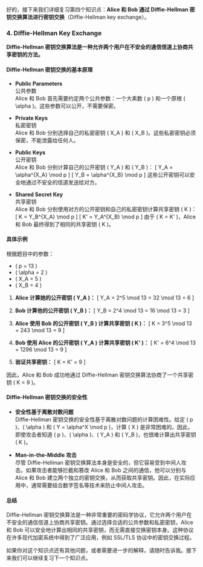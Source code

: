 好的，接下来我们详细复习第四个知识点：**Alice 和 Bob 通过 Diffie-Hellman 密钥交换算法进行密钥交换**（Diffie-Hellman key exchange）。

### 4. Diffie-Hellman Key Exchange

**Diffie-Hellman 密钥交换算法是一种允许两个用户在不安全的通信信道上协商共享密钥的方法。**

#### **Diffie-Hellman 密钥交换的基本原理**

- **Public Parameters**  
  公共参数  
  Alice 和 Bob 首先需要约定两个公共参数：一个大素数 \( p \) 和一个原根 \( \alpha \)。这些参数可以公开，不需要保密。

- **Private Keys**  
  私密密钥  
  Alice 和 Bob 分别选择自己的私密密钥 \( X_A \) 和 \( X_B \)。这些私密密钥必须保密，不能泄露给任何人。

- **Public Keys**  
  公开密钥  
  Alice 和 Bob 分别计算自己的公开密钥 \( Y_A \) 和 \( Y_B \)：
  \[
  Y_A = \alpha^{X_A} \mod p
  \]
  \[
  Y_B = \alpha^{X_B} \mod p
  \]
  这些公开密钥可以安全地通过不安全的信道发送给对方。

- **Shared Secret Key**  
  共享密钥  
  Alice 和 Bob 分别使用对方的公开密钥和自己的私密密钥计算共享密钥 \( K \)：
  \[
  K = Y_B^{X_A} \mod p
  \]
  \[
  K' = Y_A^{X_B} \mod p
  \]
  由于 \( K = K' \)，Alice 和 Bob 最终得到了相同的共享密钥 \( K \)。

#### **具体示例**

根据题目中的参数：
- \( p = 13 \)
- \( \alpha = 2 \)
- \( X_A = 5 \)
- \( X_B = 4 \)

1. **Alice 计算她的公开密钥 \( Y_A \)：**
   \[
   Y_A = 2^5 \mod 13 = 32 \mod 13 = 6
   \]

2. **Bob 计算他的公开密钥 \( Y_B \)：**
   \[
   Y_B = 2^4 \mod 13 = 16 \mod 13 = 3
   \]

3. **Alice 使用 Bob 的公开密钥 \( Y_B \) 计算共享密钥 \( K \)：**
   \[
   K = 3^5 \mod 13 = 243 \mod 13 = 9
   \]

4. **Bob 使用 Alice 的公开密钥 \( Y_A \) 计算共享密钥 \( K' \)：**
   \[
   K' = 6^4 \mod 13 = 1296 \mod 13 = 9
   \]

5. **验证共享密钥：**
   \[
   K = K' = 9
   \]

因此，Alice 和 Bob 成功地通过 Diffie-Hellman 密钥交换算法协商了一个共享密钥 \( K = 9 \)。

#### **Diffie-Hellman 密钥交换的安全性**

- **安全性基于离散对数问题**  
  Diffie-Hellman 密钥交换的安全性基于离散对数问题的计算困难性。给定 \( p \)、\( \alpha \) 和 \( Y = \alpha^X \mod p \)，计算 \( X \) 是非常困难的。因此，即使攻击者知道 \( p \)、\( \alpha \)、\( Y_A \) 和 \( Y_B \)，也很难计算出共享密钥 \( K \)。

- **Man-in-the-Middle 攻击**  
  尽管 Diffie-Hellman 密钥交换算法本身是安全的，但它容易受到中间人攻击。如果攻击者能够拦截和篡改 Alice 和 Bob 之间的通信，他可以分别与 Alice 和 Bob 建立两个独立的密钥交换，从而获取共享密钥。因此，在实际应用中，通常需要结合数字签名等技术来防止中间人攻击。

#### **总结**

Diffie-Hellman 密钥交换算法是一种非常重要的密码学协议，它允许两个用户在不安全的通信信道上协商共享密钥。通过选择合适的公共参数和私密密钥，Alice 和 Bob 可以安全地计算出相同的共享密钥，而无需直接交换密钥本身。这种协议在许多现代加密系统中得到了广泛应用，例如 SSL/TLS 协议中的密钥交换过程。

如果你对这个知识点还有其他问题，或者需要进一步的解释，请随时告诉我。接下来我们可以继续复习下一个知识点。
